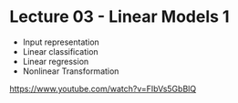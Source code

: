 # Lecture 03 - Linear Models 1

- Input representation
- Linear classification
- Linear regression
- Nonlinear Transformation

https://www.youtube.com/watch?v=FIbVs5GbBlQ



